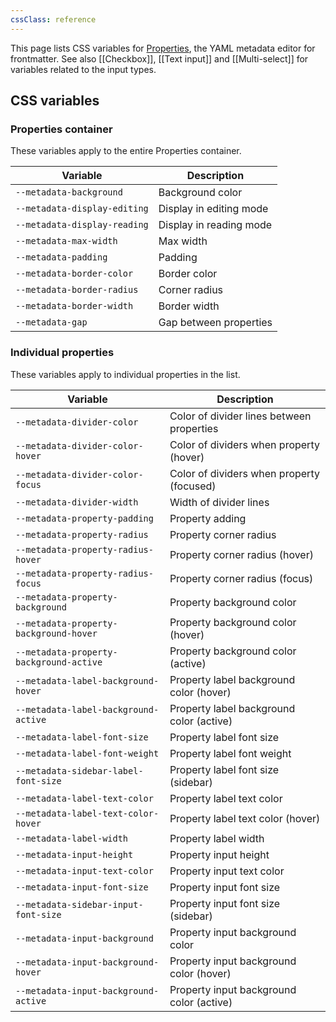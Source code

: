 ```yaml
---
cssClass: reference
---
```

This page lists CSS variables for [Properties](https://help.obsidian.md/Editing+and+formatting/Properties), the YAML metadata editor for frontmatter. See also [[Checkbox]], [[Text input]] and [[Multi-select]] for variables related to the input types.

## CSS variables

### Properties container

These variables apply to the entire Properties container.

| Variable                     | Description             |
| ---------------------------- | ----------------------- |
| `--metadata-background`      | Background color        |
| `--metadata-display-editing` | Display in editing mode |
| `--metadata-display-reading` | Display in reading mode |
| `--metadata-max-width`       | Max width               |
| `--metadata-padding`         | Padding                 |
| `--metadata-border-color`    | Border color            |
| `--metadata-border-radius`   | Corner radius           |
| `--metadata-border-width`    | Border width            |
| `--metadata-gap`             | Gap between properties  |

### Individual properties

These variables apply to individual properties in the list.

| Variable                                | Description                               |
| --------------------------------------- | ----------------------------------------- |
| `--metadata-divider-color`              | Color of divider lines between properties |
| `--metadata-divider-color-hover`        | Color of dividers when property (hover)   |
| `--metadata-divider-color-focus`        | Color of dividers when property (focused) |
| `--metadata-divider-width`              | Width of divider lines                    |
| `--metadata-property-padding`           | Property adding                           |
| `--metadata-property-radius`            | Property corner radius                    |
| `--metadata-property-radius-hover`      | Property corner radius (hover)            |
| `--metadata-property-radius-focus`      | Property corner radius (focus)            |
| `--metadata-property-background`        | Property background color                 |
| `--metadata-property-background-hover`  | Property background color (hover)         |
| `--metadata-property-background-active` | Property background color (active)        |
| `--metadata-label-background-hover`     | Property label background color (hover)   |
| `--metadata-label-background-active`    | Property label background color (active)  |
| `--metadata-label-font-size`            | Property label font size                  |
| `--metadata-label-font-weight`          | Property label font weight                |
| `--metadata-sidebar-label-font-size`    | Property label font size (sidebar)        |
| `--metadata-label-text-color`           | Property label text color                 |
| `--metadata-label-text-color-hover`     | Property label text color (hover)         |
| `--metadata-label-width`                | Property label width                      |
| `--metadata-input-height`               | Property input height                     |
| `--metadata-input-text-color`           | Property input text color                 |
| `--metadata-input-font-size`            | Property input font size                  |
| `--metadata-sidebar-input-font-size`    | Property input font size (sidebar)        |
| `--metadata-input-background`           | Property input background color           |
| `--metadata-input-background-hover`     | Property input background color (hover)   |
| `--metadata-input-background-active`    | Property input background color (active)  |